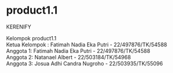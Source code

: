 # product1.1
KERENIFY

Kelompok product1.1 <br />
Ketua Kelompok : Fatimah Nadia Eka Putri - 22/497876/TK/54588  <br />
Anggota 1: Fatimah Nadia Eka Putri - 22/497876/TK/54588  <br />
Anggota 2: Natanael Albert - 22/503184/TK/54968   <br />
Anggota 3: Josua  Adhi Candra Nugroho - 22/503935/TK/55096

